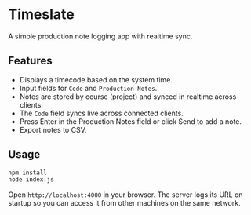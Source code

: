 # Timeslate

A simple production note logging app with realtime sync.

## Features
- Displays a timecode based on the system time.
- Input fields for `Code` and `Production Notes`.
- Notes are stored by course (project) and synced in realtime across clients.
- The `Code` field syncs live across connected clients.
- Press Enter in the Production Notes field or click Send to add a note.
- Export notes to CSV.

## Usage

```bash
npm install
node index.js
```

Open `http://localhost:4000` in your browser. The server logs its URL on
startup so you can access it from other machines on the same network.
